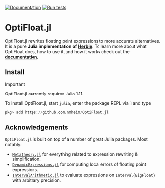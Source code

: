 [![Documentation](https://github.com/nmheim/OptiFloat.jl/actions/workflows/documenter.yml/badge.svg)](https://github.com/nmheim/OptiFloat.jl/actions/workflows/documenter.yml)
[![Run tests](https://github.com/nmheim/OptiFloat.jl/actions/workflows/runtests.yml/badge.svg)](https://github.com/nmheim/OptiFloat.jl/actions/workflows/runtests.yml)

# OptiFloat.jl

OptiFloat.jl rewrites floating point expressions to more accurate alternatives.
It is a pure **Julia implementation of [Herbie](https://herbie.uwplse.org/)**.
To learn more about what OptiFloat does, how to use it, and how it works check out the [**documentation**](https://nmheim.github.io/OptiFloat.jl/).

## Install

> [!IMPORTANT]
> OptiFloat.jl currently requires Julia 1.11.

To install OptiFloat.jl, start `julia`, enter the package REPL via `]` and type
```julia
pkg> add https://github.com/nmheim/OptiFloat.jl
```


## Acknowledgements

`OptiFloat.jl` is built on top of a number of great Julia packages. Most notably:

- [`Metatheory.jl`](https://github.com/JuliaSymbolics/Metatheory.jl) for everything related to expression rewriting & simplification.
- [`DynamicExpressions.jl`](https://github.com/SymbolicML/DynamicExpressions.jl) for computing local errors of floating point expressions.
- [`IntervalArithmetic.jl`](https://github.com/JuliaIntervals/IntervalArithmetic.jl) to evaluate expressions on `Interval{BigFloat}` with arbitrary precision.

